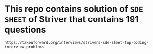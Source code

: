 # This repo contains solution of `SDE SHEET` of Striver that contains 191 questions

```
https://takeuforward.org/interviews/strivers-sde-sheet-top-coding-interview-problems
```